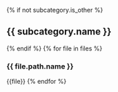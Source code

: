 {% if not subcategory.is_other %}
## {{ subcategory.name }}
{% endif %}
{% for file in files %}
### {{ file.path.name }}
{{file}}
{% endfor %}

